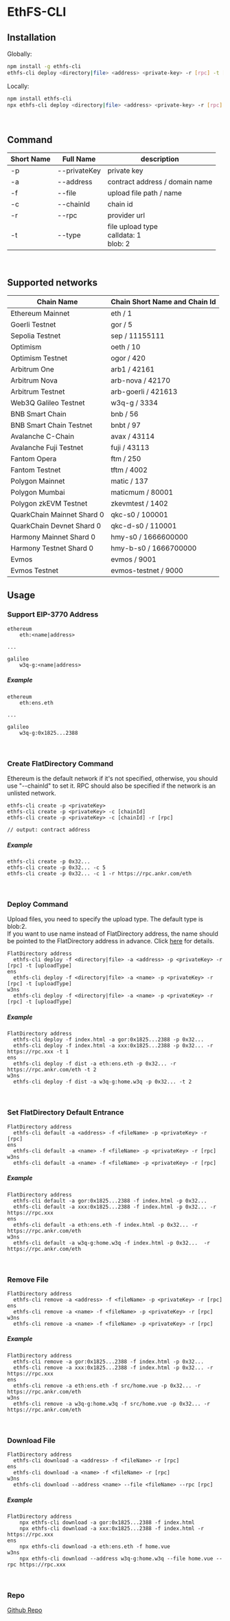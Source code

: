 # EthFS-CLI

## Installation
Globally:
```bash
npm install -g ethfs-cli
ethfs-cli deploy <directory|file> <address> <private-key> -r [rpc] -t [upload-type]
```

Locally:
```bash
npm install ethfs-cli
npx ethfs-cli deploy <directory|file> <address> <private-key> -r [rpc] -t [upload-type]
```
<br/>

## Command
| Short Name | Full Name    | description                                  |   
|------------|--------------|----------------------------------------------|
| -p         | --privateKey | private key                                  |
| -a         | --address    | contract address / domain name               |
| -f         | --file       | upload file path / name                      |
| -c         | --chainId    | chain id                                     |
| -r         | --rpc        | provider url                                 |
| -t         | --type       | file upload type<br/>calldata: 1<br/>blob: 2 |
 <br/>

## Supported networks
| Chain Name                 | Chain Short Name and Chain Id |
|----------------------------|-------------------------------|
| Ethereum Mainnet           | eth / 1                       | 
| Goerli Testnet             | gor / 5                       | 
| Sepolia Testnet            | sep / 11155111                | 
| Optimism                   | oeth / 10                     | 
| Optimism Testnet           | ogor / 420                    | 
| Arbitrum One               | arb1 / 42161                  | 
| Arbitrum Nova              | arb-nova / 42170              | 
| Arbitrum Testnet           | arb-goerli / 421613           | 
| Web3Q Galileo Testnet      | w3q-g / 3334                  | 
| BNB Smart Chain            | bnb / 56                      | 
| BNB Smart Chain Testnet    | bnbt / 97                     | 
| Avalanche C-Chain          | avax / 43114                  | 
| Avalanche Fuji Testnet     | fuji / 43113                  | 
| Fantom Opera               | ftm / 250                     | 
| Fantom Testnet             | tftm / 4002                   | 
| Polygon Mainnet            | matic / 137                   | 
| Polygon Mumbai             | maticmum / 80001              | 
| Polygon zkEVM Testnet      | zkevmtest / 1402              | 
| QuarkChain Mainnet Shard 0 | qkc-s0 / 100001               |
| QuarkChain Devnet Shard 0  | qkc-d-s0 / 110001             |
| Harmony Mainnet Shard 0    | hmy-s0 / 1666600000           |
| Harmony Testnet Shard 0    | hmy-b-s0 / 1666700000         |
| Evmos                      | evmos / 9001                  | 
| Evmos Testnet              | evmos-testnet / 9000          |
 

## Usage
### Support EIP-3770 Address
```
ethereum
    eth:<name|address>

... 

galileo
    w3q-g:<name|address>       
```
##### Example
```
ethereum
    eth:ens.eth

...

galileo
    w3q-g:0x1825...2388
```
<br/>


### Create FlatDirectory Command
Ethereum is the default network if it's not specified, otherwise, you should use "--chainId" to set it. RPC should also be specified if the network is an unlisted network.
```
ethfs-cli create -p <privateKey>
ethfs-cli create -p <privateKey> -c [chainId]
ethfs-cli create -p <privateKey> -c [chainId] -r [rpc]

// output: contract address 
```
##### Example
```
ethfs-cli create -p 0x32...
ethfs-cli create -p 0x32... -c 5
ethfs-cli create -p 0x32... -c 1 -r https://rpc.ankr.com/eth
```
<br/>



### Deploy Command
Upload files, you need to specify the upload type. The default type is blob:2.<br/>
If you want to use name instead of FlatDirectory address, the name should be pointed to the FlatDirectory 
address in advance. Click [here](https://docs.web3url.io/advanced-topics/bind-ens-name-to-a-chain-specific-address) for details.
```
FlatDirectory address
  ethfs-cli deploy -f <directory|file> -a <address> -p <privateKey> -r [rpc] -t [uploadType]
ens
  ethfs-cli deploy -f <directory|file> -a <name> -p <privateKey> -r [rpc] -t [uploadType]
w3ns
  ethfs-cli deploy -f <directory|file> -a <name> -p <privateKey> -r [rpc] -t [uploadType]
```
##### Example
```
FlatDirectory address
  ethfs-cli deploy -f index.html -a gor:0x1825...2388 -p 0x32...
  ethfs-cli deploy -f index.html -a xxx:0x1825...2388 -p 0x32... -r https://rpc.xxx -t 1
ens
  ethfs-cli deploy -f dist -a eth:ens.eth -p 0x32... -r https://rpc.ankr.com/eth -t 2
w3ns
  ethfs-cli deploy -f dist -a w3q-g:home.w3q -p 0x32... -t 2
```
<br/>


### Set FlatDirectory Default Entrance
```
FlatDirectory address
  ethfs-cli default -a <address> -f <fileName> -p <privateKey> -r [rpc]
ens
  ethfs-cli default -a <name> -f <fileName> -p <privateKey> -r [rpc]
w3ns
  ethfs-cli default -a <name> -f <fileName> -p <privateKey> -r [rpc]
```
##### Example
```
FlatDirectory address
  ethfs-cli default -a gor:0x1825...2388 -f index.html -p 0x32...
  ethfs-cli default -a xxx:0x1825...2388 -f index.html -p 0x32... -r https://rpc.xxx
ens
  ethfs-cli default -a eth:ens.eth -f index.html -p 0x32... -r https://rpc.ankr.com/eth
w3ns
  ethfs-cli default -a w3q-g:home.w3q -f index.html -p 0x32...  -r https://rpc.ankr.com/eth
```
<br/>



### Remove File
```
FlatDirectory address
  ethfs-cli remove -a <address> -f <fileName> -p <privateKey> -r [rpc]
ens
  ethfs-cli remove -a <name> -f <fileName> -p <privateKey> -r [rpc]
w3ns
  ethfs-cli remove -a <name> -f <fileName> -p <privateKey> -r [rpc]
```
##### Example
```
FlatDirectory address
  ethfs-cli remove -a gor:0x1825...2388 -f index.html -p 0x32...
  ethfs-cli remove -a xxx:0x1825...2388 -f index.html -p 0x32... -r https://rpc.xxx
ens
  ethfs-cli remove -a eth:ens.eth -f src/home.vue -p 0x32... -r https://rpc.ankr.com/eth
w3ns
  ethfs-cli remove -a w3q-g:home.w3q -f src/home.vue -p 0x32... -r https://rpc.ankr.com/eth
```
<br/>


### Download File
```
FlatDirectory address
  ethfs-cli download -a <address> -f <fileName> -r [rpc]
ens
  ethfs-cli download -a <name> -f <fileName> -r [rpc]
w3ns
  ethfs-cli download --address <name> --file <fileName> --rpc [rpc]
```
##### Example
```
FlatDirectory address
    npx ethfs-cli download -a gor:0x1825...2388 -f index.html
    npx ethfs-cli download -a xxx:0x1825...2388 -f index.html -r https://rpc.xxx
ens
    npx ethfs-cli download -a eth:ens.eth -f home.vue
w3ns
    npx ethfs-cli download --address w3q-g:home.w3q --file home.vue --rpc https://rpc.xxx
```
<br/>

### Repo
[Github Repo](https://github.com/QuarkChain/ethfs-cli)
